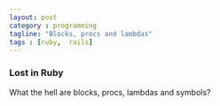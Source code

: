 ```yaml
---
layout: post
category : programming
tagline: "Blocks, procs and lambdas"
tags : [ruby,  rails]
---
```


### Lost in Ruby

What the hell are blocks, procs, lambdas and symbols?
<!--more-->

